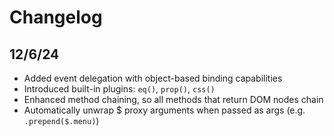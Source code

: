 # Changelog

## 12/6/24
- Added event delegation with object-based binding capabilities
- Introduced built-in plugins: `eq()`, `prop()`, `css()`
- Enhanced method chaining, so all methods that return DOM nodes chain
- Automatically unwrap $ proxy arguments when passed as args (e.g. `.prepend($.menu)`)